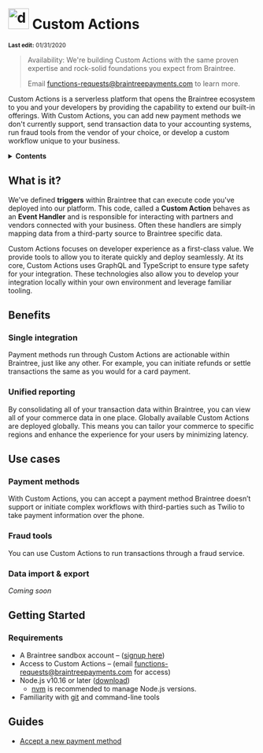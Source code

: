 # <img src="https://user-images.githubusercontent.com/1217116/73565740-d2d7e900-4427-11ea-8d5b-b5692c425de0.png" alt="drawing" width="42" /> Custom Actions

<sup>**Last edit:** 01/31/2020</sup>

> Availability: We're building Custom Actions with the same proven expertise and rock-solid foundations you expect from Braintree.
>
> Email functions-requests@braintreepayments.com to learn more.

Custom Actions is a serverless platform that opens the Braintree ecosystem to you and your developers by providing the capability to extend our built-in offerings. With Custom Actions, you can add new payment methods we don't currently support, send transaction data to your accounting systems, run fraud tools from the vendor of your choice, or develop a custom workflow unique to your business.

<details>
<summary><strong>Contents</strong></summary>

- [<img src="https://user-images.githubusercontent.com/1217116/73565740-d2d7e900-4427-11ea-8d5b-b5692c425de0.png" alt="drawing" width="42" /> Custom Actions](#img-src%22httpsuser-imagesgithubusercontentcom121711673565740-d2d7e900-4427-11ea-8d5b-b5692c425de0png%22-alt%22drawing%22-width%2242%22--custom-actions)
  - [What is it?](#what-is-it)
  - [Benefits](#benefits)
    - [Single integration](#single-integration)
    - [Unified reporting](#unified-reporting)
  - [Use cases](#use-cases)
    - [Payment methods](#payment-methods)
    - [Fraud tools](#fraud-tools)
    - [Data import & export](#data-import--export)
  - [Getting Started](#getting-started)
    - [Requirements](#requirements)
  - [Guides](#guides)
    </details>

## What is it?

We've defined **triggers** within Braintree that can execute code you've deployed into our platform. This code, called a **Custom Action** behaves as an **Event Handler** and is responsible for interacting with partners and vendors connected with your business. Often these handlers are simply mapping data from a third-party source to Braintree specific data.

Custom Actions focuses on developer experience as a first-class value. We provide tools to allow you to iterate quickly and deploy seamlessly. At its core, Custom Actions uses GraphQL and TypeScript to ensure type safety for your integration. These technologies also allow you to develop your integration locally within your own environment and leverage familiar tooling.

## Benefits

### Single integration

Payment methods run through Custom Actions are actionable within Braintree, just like any other. For example, you can initiate refunds or settle transactions the same as you would for a card payment.

### Unified reporting

By consolidating all of your transaction data within Braintree, you can view all of your commerce data in one place.
Globally available
Custom Actions are deployed globally. This means you can tailor your commerce to specific regions and enhance the experience for your users by minimizing latency.

## Use cases

### Payment methods

With Custom Actions, you can accept a payment method Braintree doesn’t support or initiate complex workflows with third-parties such as Twilio to take payment information over the phone.

### Fraud tools

You can use Custom Actions to run transactions through a fraud service.

### Data import & export

_Coming soon_

## Getting Started

### Requirements

- A Braintree sandbox account – ([signup here](https://www.braintreepayments.com/sandbox))
- Access to Custom Actions – (email functions-requests@braintreepayments.com for access)
- Node.js v10.16 or later ([download](https://nodejs.org/en/download/))
  - [nvm](https://github.com/nvm-sh/nvm) is recommended to manage Node.js versions.
- Familiarity with [git](https://git-scm.com/) and command-line tools

## Guides

- [Accept a new payment method](./guides/accept-a-new-payment-method.md)
